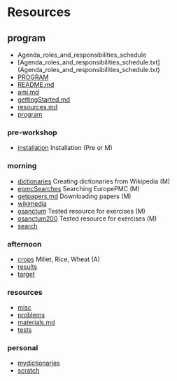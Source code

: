 # Resources


## program

* Agenda_roles_and_responsibilities_schedule
* [Agenda_roles_and_responsibilities_schedule.txt] (Agenda_roles_and_responsibilities_schedule.txt)
* [PROGRAM](PROGRAM.md)
* [README.md](README.md)
* [ami.md](ami.md)
* [gettingStarted.md](gettingStarted.md)
* [resources.md](resources.md)
* [program](program/overview.md)

### pre-workshop
* [installation](installation/overview.md) Installation (Pre or M)

### morning
* [dictionaries](dictionaries/overview.md) Creating dictionaries from Wikipedia (M)
* [epmcSearches](epmcSearches/overview.md) Searching EuropePMC (M)
* [getpapers.md](getpapers.md/overview.md) Downloading papers (M)
* [wikimedia](wikimedia/overview.md)
* [osanctum](osanctum/overview.md) Tested resource for exercises (M)
* [osanctum200](osanctum200/overview.md) Tested resource for exercises (M)
* [search](search/overview.md)

### afternoon
* [crops](crops/overview.md) Millet, Rice, Wheat (A)
* [results](results/overview.md)
* [target](target/overview.md)

### resources
* [misc](misc/overview.md)
* [problems](problems/overview.md)
* [materials.md](materials.md/overview.md)
* [tests](tests/overview.md)

### personal
* [mydictionaries](mydictionaries/overview.md)
* [scratch](scratch/overview.md)
